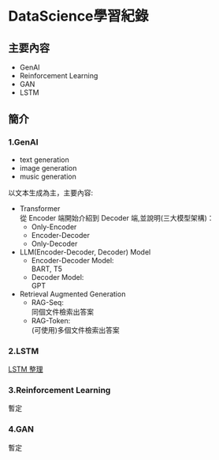 # DataScience學習紀錄
## 主要內容
- GenAI
- Reinforcement Learning
- GAN
- LSTM

## 簡介
### 1.GenAI
- text generation
- image generation
- music generation

以文本生成為主，主要內容:  
- Transformer  
  從 Encoder 端開始介紹到 Decoder 端,並說明(三大模型架構)：  
  - Only-Encoder
  - Encoder-Decoder
  - Only-Decoder
- LLM(Encoder-Decoder, Decoder) Model   
  - Encoder-Decoder Model:  
    BART, T5  
  - Decoder Model:  
    GPT  
- Retrieval Augmented Generation  
  - RAG-Seq:    
    同個文件檢索出答案  
  - RAG-Token:  
    (可使用)多個文件檢索出答案  

### 2.LSTM  
[LSTM 整理](LSTM/README.md)

### 3.Reinforcement Learning
暫定

### 4.GAN
暫定

